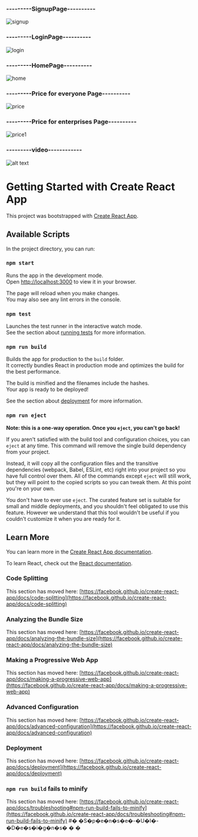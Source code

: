 <h3>---------SignupPage----------</h3>
<img src="https://github.com/manojodela/React-Spense-UI-Designs/blob/main/UI-screenshot/sigup.png" alt="signup" />
<h3>---------LoginPage----------</h3>
<img src="https://github.com/manojodela/React-Spense-UI-Designs/blob/main/UI-screenshot/login.png" alt="login" />
<h3>---------HomePage----------</h3>
<img src="https://github.com/manojodela/React-Spense-UI-Designs/blob/main/UI-screenshot/home.png" alt="home" />
<h3>---------Price for everyone Page----------</h3>
<img src="https://github.com/manojodela/React-Spense-UI-Designs/blob/main/UI-screenshot/price.png" alt="price" />
<h3>---------Price for enterprises Page----------</h3>
<img src="https://github.com/manojodela/React-Spense-UI-Designs/blob/main/UI-screenshot/price1.png" alt="price1" />
<h3>---------video------------</h3>


![alt text](https://github.com/manojodela/React-Spense-UI-Designs/blob/main/UI-screenshot/video.gif)









# Getting Started with Create React App

This project was bootstrapped with [Create React App](https://github.com/facebook/create-react-app).

## Available Scripts

In the project directory, you can run:

### `npm start`

Runs the app in the development mode.\
Open [http://localhost:3000](http://localhost:3000) to view it in your browser.

The page will reload when you make changes.\
You may also see any lint errors in the console.

### `npm test`

Launches the test runner in the interactive watch mode.\
See the section about [running tests](https://facebook.github.io/create-react-app/docs/running-tests) for more information.

### `npm run build`

Builds the app for production to the `build` folder.\
It correctly bundles React in production mode and optimizes the build for the best performance.

The build is minified and the filenames include the hashes.\
Your app is ready to be deployed!

See the section about [deployment](https://facebook.github.io/create-react-app/docs/deployment) for more information.

### `npm run eject`

**Note: this is a one-way operation. Once you `eject`, you can't go back!**

If you aren't satisfied with the build tool and configuration choices, you can `eject` at any time. This command will remove the single build dependency from your project.

Instead, it will copy all the configuration files and the transitive dependencies (webpack, Babel, ESLint, etc) right into your project so you have full control over them. All of the commands except `eject` will still work, but they will point to the copied scripts so you can tweak them. At this point you're on your own.

You don't have to ever use `eject`. The curated feature set is suitable for small and middle deployments, and you shouldn't feel obligated to use this feature. However we understand that this tool wouldn't be useful if you couldn't customize it when you are ready for it.

## Learn More

You can learn more in the [Create React App documentation](https://facebook.github.io/create-react-app/docs/getting-started).

To learn React, check out the [React documentation](https://reactjs.org/).

### Code Splitting

This section has moved here: [https://facebook.github.io/create-react-app/docs/code-splitting](https://facebook.github.io/create-react-app/docs/code-splitting)

### Analyzing the Bundle Size

This section has moved here: [https://facebook.github.io/create-react-app/docs/analyzing-the-bundle-size](https://facebook.github.io/create-react-app/docs/analyzing-the-bundle-size)

### Making a Progressive Web App

This section has moved here: [https://facebook.github.io/create-react-app/docs/making-a-progressive-web-app](https://facebook.github.io/create-react-app/docs/making-a-progressive-web-app)

### Advanced Configuration

This section has moved here: [https://facebook.github.io/create-react-app/docs/advanced-configuration](https://facebook.github.io/create-react-app/docs/advanced-configuration)

### Deployment

This section has moved here: [https://facebook.github.io/create-react-app/docs/deployment](https://facebook.github.io/create-react-app/docs/deployment)

### `npm run build` fails to minify

This section has moved here: [https://facebook.github.io/create-react-app/docs/troubleshooting#npm-run-build-fails-to-minify](https://facebook.github.io/create-react-app/docs/troubleshooting#npm-run-build-fails-to-minify)
#� �S�p�e�n�s�e�-�U�I�-�D�e�s�i�g�n�s�
�
�
